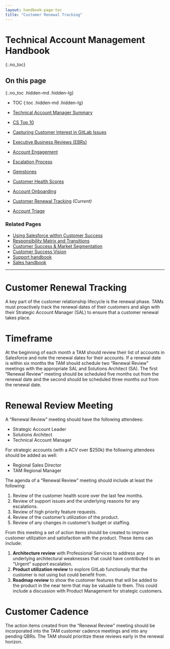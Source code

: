 ```yaml
---
layout: handbook-page-toc
title: "Customer Renewal Tracking"
---
```


# Technical Account Management Handbook
{:.no_toc}

## On this page
{:.no_toc .hidden-md .hidden-lg}

- TOC
{:toc .hidden-md .hidden-lg}

- [Technical Account Manager Summary](/handbook/customer-success/tam/)
- [CS Top 10](/handbook/customer-success/tam/cs-top-10/)
- [Capturing Customer Interest in GitLab Issues](/handbook/customer-success/tam/customer-issue-interest/)
- [Executive Business Reviews (EBRs)](/handbook/customer-success/tam/ebr/)
- [Account Engagement](/handbook/customer-success/tam/engagement/)
- [Escalation Process](/handbook/customer-success/tam/escalations/)
- [Gemstones](/handbook/customer-success/tam/gemstones/)
- [Customer Health Scores](/handbook/customer-success/tam/health-scores/)
- [Account Onboarding](/handbook/customer-success/tam/onboarding/)
- [Customer Renewal Tracking](/handbook/customer-success/tam/renewals/) *(Current)*
- [Account Triage](/handbook/customer-success/tam/triage/)

### Related Pages

- [Using Salesforce within Customer Success](/handbook/customer-success/using-salesforce-within-customer-success/)
- [Responsibility Matrix and Transitions](/handbook/customer-success/#responsibility-matrix-and-transitions/)
- [Customer Success & Market Segmentation](/handbook/customer-success/#customer-success--market-segmentation/)
- [Customer Success Vision](/handbook/customer-success/vision/)
- [Support handbook](/handbook/support/)
- [Sales handbook](/handbook/sales/)

---

# Customer Renewal Tracking

A key part of the customer relationship lifecycle is the renewal phase.  TAMs must proactively track the renewal dates of their customers and align with their Strategic Account Manager (SAL) to ensure that a customer renewal takes place.

# Timeframe

At the beginning of each month a TAM should review their list of accounts in Salesforce and note the renewal dates for their accounts.  If a renewal date is within six months the TAM should schedule two “Renewal Review” meetings with the appropriate SAL and Solutions Architect (SA).  The first “Renewal Review” meeting should be scheduled five months out from the renewal date and the second should be scheduled three months out from the renewal date.

# Renewal Review Meeting

A “Renewal Review” meeting should have the following attendees:

 * Strategic Account Leader
 * Solutions Architect
 * Technical Account Manager

For strategic accounts (with a ACV over $250k) the following attendees should be added as well:

 * Regional Sales Director
 * TAM Regional Manager

The agenda of a “Renewal Review” meeting should include at least the following:

 1. Review of the customer health score over the last few months.
 1. Review of support issues and the underlying reasons for any escalations.
 1. Review of high priority feature requests.
 1. Review of the customer’s utilization of the product.
 1. Review of any changes in customer’s budget or staffing.

From this meeting a set of action items should be created to improve customer utilization and satisfaction with the product.  These items can include:

 1. **Architecture review** with Professional Services to address any underlying architectural weaknesses that could have contributed to an “Urgent” support escalation.
 1. **Product utilization review** to explore GitLab functionally that the customer is not using but could benefit from.
 1. **Roadmap review** to show the customer features that will be added to the product in the near term that may be valuable to them.  This could include a discussion with Product Management for strategic customers.

# Customer Cadence

The action items created from the “Renewal Review” meeting should be incorporated into the TAM customer cadence meetings and into any pending QBRs. The TAM should prioritize these reviews early in the renewal horizon.
